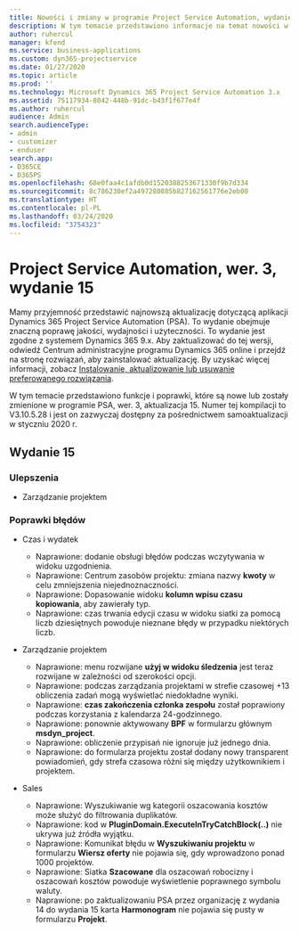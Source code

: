 ```yaml
---
title: Nowości i zmiany w programie Project Service Automation, wydanie 15, wer. 3
description: W tym temacie przedstawiono informacje na temat nowości w aktualizacji usługi Project Service Automation, wydanie 15, wer. 3.
author: ruhercul
manager: kfend
ms.service: business-applications
ms.custom: dyn365-projectservice
ms.date: 01/27/2020
ms.topic: article
ms.prod: ''
ms.technology: Microsoft Dynamics 365 Project Service Automation 3.x
ms.assetid: 75117934-8042-448b-91dc-b43f1f677e4f
ms.author: ruhercul
audience: Admin
search.audienceType:
- admin
- customizer
- enduser
search.app:
- D365CE
- D365PS
ms.openlocfilehash: 68e0faa4c1afdb0d1520388253671330f9b7d334
ms.sourcegitcommit: 8c786230ef2a497280885b827162561776e2eb00
ms.translationtype: HT
ms.contentlocale: pl-PL
ms.lasthandoff: 03/24/2020
ms.locfileid: "3754323"
---
```

# <a name="project-service-automation-v3-update-release-15"></a>Project Service Automation, wer. 3, wydanie 15

Mamy przyjemność przedstawić najnowszą aktualizację dotyczącą aplikacji Dynamics 365 Project Service Automation (PSA). To wydanie obejmuje znaczną poprawę jakości, wydajności i użyteczności. To wydanie jest zgodne z systemem Dynamics 365 9.x. Aby zaktualizować do tej wersji, odwiedź Centrum administracyjne programu Dynamics 365 online i przejdź na stronę rozwiązań, aby zainstalować aktualizację. By uzyskać więcej informacji, zobacz [Instalowanie, aktualizowanie lub usuwanie preferowanego rozwiązania](https://docs.microsoft.com/power-platform/admin/install-remove-preferred-solution).

W tym temacie przedstawiono funkcje i poprawki, które są nowe lub zostały zmienione w programie PSA, wer. 3, aktualizacja 15. Numer tej kompilacji to V3.10.5.28 i jest on zazwyczaj dostępny za pośrednictwem samoaktualizacji w styczniu 2020 r.

## <a name="update-release-15"></a>Wydanie 15 

### <a name="enhancements"></a>Ulepszenia

- Zarządzanie projektem

### <a name="bug-fixes"></a>Poprawki błędów

- Czas i wydatek

  - Naprawione: dodanie obsługi błędów podczas wczytywania w widoku uzgodnienia.
  - Naprawione: Centrum zasobów projektu: zmiana nazwy **kwoty** w celu zmniejszenia niejednoznaczności.
  - Naprawione: Dopasowanie widoku **kolumn wpisu czasu kopiowania**, aby zawierały typ.
  - Naprawione: czas trwania edycji czasu w widoku siatki za pomocą liczb dziesiętnych powoduje nieznane błędy w przypadku niektórych liczb.

- Zarządzanie projektem

  - Naprawione: menu rozwijane **użyj w widoku śledzenia** jest teraz rozwijane w zależności od szerokości opcji.
  - Naprawione: podczas zarządzania projektami w strefie czasowej +13 obliczenia zadań mogą wyświetlać niedokładne wyniki.
  - Naprawione: **czas zakończenia członka zespołu** został poprawiony podczas korzystania z kalendarza 24-godzinnego.
  - Naprawione: ponownie aktywowany **BPF** w formularzu głównym **msdyn_project**.
  - Naprawione: obliczenie przypisań nie ignoruje już jednego dnia.
  - Naprawione: do formularza projektu został dodany nowy transparent powiadomień, gdy strefa czasowa różni się między użytkownikiem i projektem.

- Sales

  - Naprawione: Wyszukiwanie wg kategorii oszacowania kosztów może służyć do filtrowania duplikatów.
  - Naprawione: kod w **PluginDomain.ExecuteInTryCatchBlock(..)** nie ukrywa już źródła wyjątku.
  - Naprawione: Komunikat błędu w **Wyszukiwaniu projektu** w formularzu **Wiersz oferty** nie pojawia się, gdy wprowadzono ponad 1000 projektów.
  - Naprawione: Siatka **Szacowane** dla oszacowań robocizny i oszacowań kosztów powoduje wyświetlenie poprawnego symbolu waluty.
  - Naprawione: po zaktualizowaniu PSA przez organizację z wydania 14 do wydania 15 karta **Harmonogram** nie pojawia się pusty w formularzu **Projekt**.
